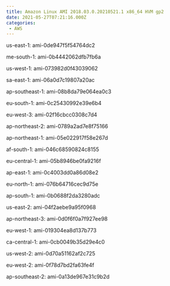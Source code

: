 ```yaml
---
title: Amazon Linux AMI 2018.03.0.20210521.1 x86_64 HVM gp2
date: 2021-05-27T07:21:16.000Z
categories:
 - AWS
---
```


us-east-1: ami-0de947f5f54764dc2

me-south-1: ami-0b4442062dfb7fb6a

us-west-1: ami-073982d0f43039062

sa-east-1: ami-06a0d7c19807a20ac

ap-southeast-1: ami-08b8da79e064ea0c3

eu-south-1: ami-0c25430992e39e6b4

eu-west-3: ami-02f16cbcc0308c7d4

ap-northeast-2: ami-0789a2ad7e8f75166

ap-northeast-1: ami-05e022917f58e267d

af-south-1: ami-046c68590824c8155

eu-central-1: ami-05b8946be0fa9216f

ap-east-1: ami-0c4003dd0a86d08e2

eu-north-1: ami-076b64716cec9d75e

ap-south-1: ami-0b0688f2da3280adc

us-east-2: ami-04f2aebe9a95f0968

ap-northeast-3: ami-0d0f6f0a7f927ee98

eu-west-1: ami-019304ea8d137b773

ca-central-1: ami-0cb0049b35d29e4c0

us-west-2: ami-0d70a51162af2c725

eu-west-2: ami-0f78d7bd2fa63fe4f

ap-southeast-2: ami-0a13de967e31c9b2d

